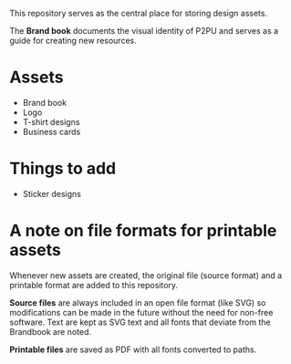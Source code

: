 This repository serves as the central place for storing design assets.

The **Brand book** documents the visual identity of P2PU and serves as a guide for creating new resources.

# Assets

 - Brand book
 - Logo
 - T-shirt designs
 - Business cards

# Things to add

 - Sticker designs

# A note on file formats for printable assets

Whenever new assets are created, the original file (source format) and a printable format are added to this repository.

**Source files** are always included in an open file format (like SVG) so modifications can be made in the future without the need for non-free software. Text are kept as SVG text and all fonts that deviate from the Brandbook are noted.

**Printable files** are saved as PDF with all fonts converted to paths.
